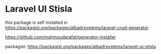 
# Laravel UI Stisla

this package is self installed in https://packagist.org/packages/albadrsystems/laravel-crud-generator

https://github.com/mahmoudarafat/generator-installer

packagist: https://packagist.org/packages/albadrsystems/laravel-ui-stisla
